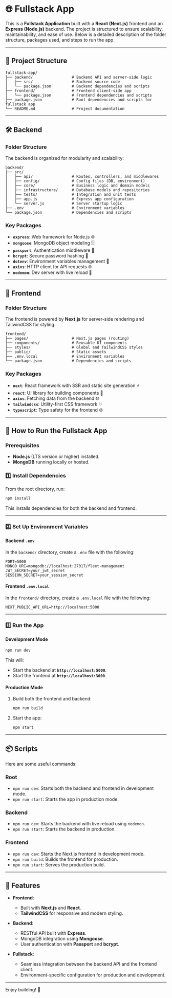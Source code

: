 # 🌐 Fullstack App

This is a **Fullstack Application** built with a **React (Next.js)** frontend and an **Express (Node.js)** backend. The project is structured to ensure scalability, maintainability, and ease of use. Below is a detailed description of the folder structure, packages used, and steps to run the app.

---

## 📂 **Project Structure**

```
fullstack-app/
├── backend/                 # Backend API and server-side logic
│   ├── src/                 # Backend source code
│   └── package.json         # Backend dependencies and scripts
├── frontend/                # Frontend client-side app
│   └── package.json         # Frontend dependencies and scripts
├── package.json             # Root dependencies and scripts for fullstack app
└── README.md                # Project documentation
```

---

## 🛠️ **Backend**

### **Folder Structure**
The backend is organized for modularity and scalability:

```
backend/
├── src/
│   ├── api/                 # Routes, controllers, and middlewares
│   ├── config/              # Config files (DB, environment)
│   ├── core/                # Business logic and domain models
│   ├── infrastructure/      # Database models and repositories
│   ├── tests/               # Integration and unit tests
│   ├── app.js               # Express app configuration
│   └── server.js            # Server startup logic
├── .env                     # Environment variables
└── package.json             # Dependencies and scripts
```

### **Key Packages**
- **`express`**: Web framework for Node.js 🌐  
- **`mongoose`**: MongoDB object modeling 🗄️  
- **`passport`**: Authentication middleware 🔐  
- **`bcrypt`**: Secure password hashing 🔑  
- **`dotenv`**: Environment variables management 📜  
- **`axios`**: HTTP client for API requests 🌐  
- **`nodemon`**: Dev server with live reload 🔄  

---

## 🎨 **Frontend**

### **Folder Structure**
The frontend is powered by **Next.js** for server-side rendering and TailwindCSS for styling.

```
frontend/
├── pages/                   # Next.js pages (routing)
├── components/              # Reusable UI components
├── styles/                  # Global and TailwindCSS styles
├── public/                  # Static assets
├── .env.local               # Environment variables
└── package.json             # Dependencies and scripts
```

### **Key Packages**
- **`next`**: React framework with SSR and static site generation ⚡  
- **`react`**: UI library for building components 🎨  
- **`axios`**: Fetching data from the backend 🌐  
- **`tailwindcss`**: Utility-first CSS framework ✨  
- **`typescript`**: Type safety for the frontend ⚙️  

---

## 🚀 **How to Run the Fullstack App**

### Prerequisites
- **Node.js** (LTS version or higher) installed.
- **MongoDB** running locally or hosted.

### 1️⃣ **Install Dependencies**
From the root directory, run:
```bash
npm install
```

This installs dependencies for both the backend and frontend.

---

### 2️⃣ **Set Up Environment Variables**

#### Backend `.env`
In the `backend/` directory, create a `.env` file with the following:
```env
PORT=5000
MONGO_URI=mongodb://localhost:27017/fleet-management
JWT_SECRET=your_jwt_secret
SESSION_SECRET=your_session_secret
```

#### Frontend `.env.local`
In the `frontend/` directory, create a `.env.local` file with the following:
```env
NEXT_PUBLIC_API_URL=http://localhost:5000
```

---

### 3️⃣ **Run the App**

#### Development Mode
```bash
npm run dev
```

This will:
- Start the backend at **`http://localhost:5000`**.  
- Start the frontend at **`http://localhost:3000`**.

#### Production Mode
1. Build both the frontend and backend:
   ```bash
   npm run build
   ```
2. Start the app:
   ```bash
   npm start
   ```

---

## 📦 **Scripts**

Here are some useful commands:

### Root
- `npm run dev`: Starts both the backend and frontend in development mode.
- `npm run start`: Starts the app in production mode.

### Backend
- `npm run dev`: Starts the backend with live reload using `nodemon`.
- `npm run start`: Starts the backend in production.

### Frontend
- `npm run dev`: Starts the Next.js frontend in development mode.
- `npm run build`: Builds the frontend for production.
- `npm run start`: Serves the production build.

---

## 🎯 **Features**
- **Frontend**:
  - Built with **Next.js** and **React**.
  - **TailwindCSS** for responsive and modern styling.

- **Backend**:
  - RESTful API built with **Express**.
  - MongoDB integration using **Mongoose**.
  - User authentication with **Passport** and **bcrypt**.

- **Fullstack**:
  - Seamless integration between the backend API and the frontend client.
  - Environment-specific configuration for production and development.

---

Enjoy building! 🚀